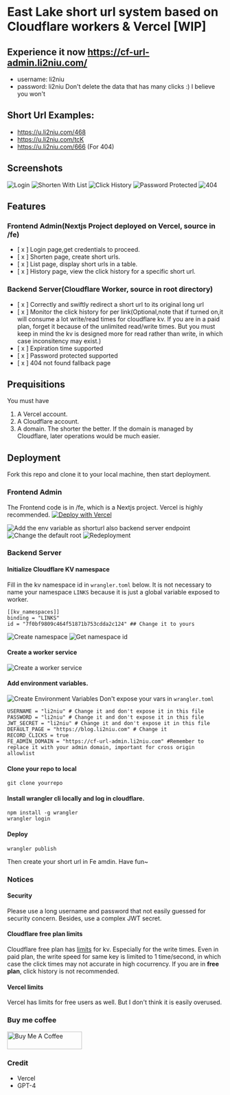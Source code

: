 # East Lake short url system based on Cloudflare workers & Vercel [WIP]

## Experience it now https://cf-url-admin.li2niu.com/

- username: li2niu
- password: li2niu
  Don't delete the data that has many clicks :) I believe you won't

## Short Url Examples:

- https://u.li2niu.com/468
- https://u.li2niu.com/tcK
- https://u.li2niu.com/666 (For 404)

## Screenshots

![Login](./images/screenshots-login.jpg)
![Shorten With List](./images/screenshots-shorten-with-list.jpg)
![Click History](./images/screenshots-click-history.jpg)
![Password Protected](./images/screenshots-password-protected.jpg)
![404](./images/screenshots-404.jpg)

## Features

### Frontend Admin(Nextjs Project deployed on Vercel, source in /fe)

- [ x ] Login page,get credentials to proceed.
- [ x ] Shorten page, create short urls.
- [ x ] List page, display short urls in a table.
- [ x ] History page, view the click history for a specific short url.

### Backend Server(Cloudflare Worker, source in root directory)

- [ x ] Correctly and swiftly redirect a short url to its original long url
- [ x ] Monitor the click history for per link(Optional,note that if turned on,it will consume a lot write/read times for cloudflare kv. If you are in a paid plan, forget it because of the unlimited read/write times. But you must keep in mind the kv is designed more for read rather than write, in which case inconsitency may exist.)
- [ x ] Expiration time supported
- [ x ] Password protected supported
- [ x ] 404 not found fallback page

## Prequisitions

You must have

1. A Vercel account.
2. A Cloudflare account.
3. A domain. The shorter the better. If the domain is managed by Cloudflare, later operations would be much easier.

## Deployment

Fork this repo and clone it to your local machine, then start deployment.

### Frontend Admin

The Frontend code is in /fe, which is a Nextjs project. Vercel is highly recommended.
[![Deploy with Vercel](https://vercel.com/button)](https://vercel.com/new/clone?repository-url=https%3A%2F%2Fgithub.com%2FLikenttt%2Fcloudflare-worker-short-url&env=CLOUDFLARE_WORKER_BASE_URL&envDescription=The%20base%20url%20you%20want%20to%20use%20for%20your%20short%20url.%20&project-name=cloudflare-worker-short-url&repository-name=cloudflare-worker-short-url&demo-title=li2niu-cloudflare-worker-short-url&demo-url=https%3A%2F%2Fcf-url-admin.li2niu.com)

![Add the env variable as shorturl also backend server endpoint](images/add-cf-base-url-env.jpg)
![Change the default root](./images/change-nextjs-project-root-2-fe.jpg)
![Redeployment](./images/redeployment.jpg)

### Backend Server

#### Initialize Cloudflare KV namespace

Fill in the kv namespace id in `wrangler.toml` below. It is not necessary to name your namespace `LINKS` because it is just a global variable exposed to worker.

```
[[kv_namespaces]]
binding = "LINKS"
id = "7f0bf9809c464f51871b753cdda2c124" ## Change it to yours
```

![Create namespace](./images/create-kv-namespace.jpg)
![Get namespace id](./images/kv-namespace-id.jpg)

#### Create a worker service

![Create a worker service](./images/create-a-worker-service.jpg)

#### Add environment variables.

![Create Environment Variables](./images/edit-env-vars.jpg)
Don't expose your vars in `wrangler.toml`

```
USERNAME = "li2niu" # Change it and don't expose it in this file
PASSWORD = "li2niu" # Change it and don't expose it in this file
JWT_SECRET = "li2niu" # Change it and don't expose it in this file
DEFAULT_PAGE = "https://blog.li2niu.com" # Change it
RECORD_CLICKS = true
FE_ADMIN_DOMAIN = "https://cf-url-admin.li2niu.com" #Remember to replace it with your admin domain, important for cross origin allowlist

```

#### Clone your repo to local

```
git clone yourrepo
```

#### Install wrangler cli locally and log in cloudflare.

```
npm install -g wrangler
wrangler login
```

#### Deploy

```
wrangler publish
```

Then create your short url in Fe amdin. Have fun~

### Notices

#### Security

Please use a long username and password that not easily guessed for security concern. Besides, use a complex JWT secret.

#### Cloudflare free plan limits

Cloudflare free plan has [limits](https://developers.cloudflare.com/workers/platform/limits/#kv-limits) for kv. Especially for the write times. Even in paid plan, the write speed for same key is limited to 1 time/second, in which case the click times may not accurate in high cocurrency. If you are in **free plan**, click history is not recommended.

#### Vercel limits

Vercel has limits for free users as well. But I don't think it is easily overused.

### Buy me coffee

<a href="https://www.buymeacoffee.com/lichuanyi" target="_blank"><img src="https://cdn.buymeacoffee.com/buttons/default-orange.png" alt="Buy Me A Coffee" height="41" width="174"></a>

### Credit

- Vercel
- GPT-4
